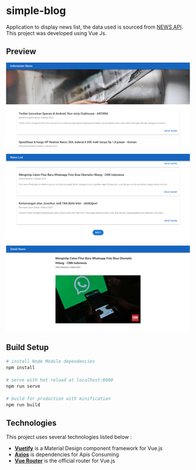 # simple-blog

Application to display news list, the data used is sourced from [NEWS API](https://newsapi.org/s/indonesia-news-api). This project was developed using Vue Js.


## Preview
![page1](./Preview1.PNG)

![page2](./Preview2.PNG)

![page3](./Preview3.PNG)


## Build Setup

``` bash
# install Node Module dependencies
npm install

# serve with hot reload at localhost:8080
npm run serve

# build for production with minification
npm run build
```


## Technologies
This project uses several technologies listed below :

- **[Vuetify](https://vuetifyjs.com/en/)** is a Material Design component framework for Vue.js
- **[Axios](https://github.com/axios/axios)** is dependencies for Apis Consuming
- **[Vue Router](https://router.vuejs.org/)** is the official router for Vue.js
